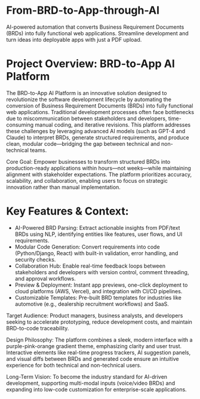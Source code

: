 # From-BRD-to-App-through-AI
 AI-powered automation that converts Business Requirement Documents (BRDs) into fully functional web applications. Streamline development and turn ideas into deployable apps with just a PDF upload.

# Project Overview: BRD-to-App AI Platform

The BRD-to-App AI Platform is an innovative solution designed to revolutionize the software development lifecycle by automating the conversion of Business Requirement Documents (BRDs) into fully functional web applications. Traditional development processes often face bottlenecks due to miscommunication between stakeholders and developers, time-consuming manual coding, and iterative revisions. This platform addresses these challenges by leveraging advanced AI models (such as GPT-4 and Claude) to interpret BRDs, generate structured requirements, and produce clean, modular code—bridging the gap between technical and non-technical teams.

Core Goal: Empower businesses to transform structured BRDs into production-ready applications within hours—not weeks—while maintaining alignment with stakeholder expectations. The platform prioritizes accuracy, scalability, and collaboration, enabling users to focus on strategic innovation rather than manual implementation.

# Key Features & Context:

- AI-Powered BRD Parsing: Extract actionable insights from PDF/text BRDs using NLP, identifying entities like features, user flows, and UI requirements.
- Modular Code Generation: Convert requirements into code (Python/Django, React) with built-in validation, error handling, and security checks.
- Collaboration Hub: Enable real-time feedback loops between stakeholders and developers with version control, comment threading, and approval workflows.
- Preview & Deployment: Instant app previews, one-click deployment to cloud platforms (AWS, Vercel), and integration with CI/CD pipelines.
- Customizable Templates: Pre-built BRD templates for industries like automotive (e.g., dealership recruitment workflows) and SaaS.

Target Audience: Product managers, business analysts, and developers seeking to accelerate prototyping, reduce development costs, and maintain BRD-to-code traceability.

Design Philosophy: The platform combines a sleek, modern interface with a purple-pink-orange gradient theme, emphasizing clarity and user trust. Interactive elements like real-time progress trackers, AI suggestion panels, and visual diffs between BRDs and generated code ensure an intuitive experience for both technical and non-technical users.

Long-Term Vision: To become the industry standard for AI-driven development, supporting multi-modal inputs (voice/video BRDs) and expanding into low-code customization for enterprise-scale applications.